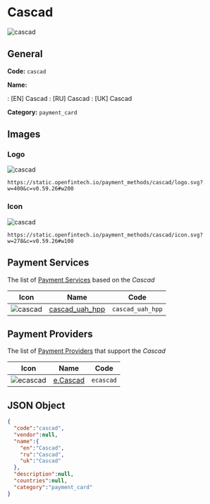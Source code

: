 
# Cascad 
![cascad](https://static.openfintech.io/payment_methods/cascad/logo.svg?w=400&c=v0.59.26#w200)  

## General 
**Code:** `cascad` 
 
**Name:** 
 
:	[EN] Cascad 
:	[RU] Cascad 
:	[UK] Cascad 
 
**Category:** `payment_card` 
 

## Images 

### Logo 
![cascad](https://static.openfintech.io/payment_methods/cascad/logo.svg?w=400&c=v0.59.26#w200)  

```
https://static.openfintech.io/payment_methods/cascad/logo.svg?w=400&c=v0.59.26#w200
```  

### Icon 
![cascad](https://static.openfintech.io/payment_methods/cascad/icon.svg?w=278&c=v0.59.26#w100)  

```
https://static.openfintech.io/payment_methods/cascad/icon.svg?w=278&c=v0.59.26#w100
```  

## Payment Services 
 
The list of [Payment Services](/payment-services/) based on the _Cascad_ 

|Icon|Name|Code| 
|:---:|:---:|:---:| 
|![cascad](https://static.openfintech.io/payment_methods/cascad/icon.svg?w=278&c=v0.59.26#w100) |[cascad_uah_hpp](/payment-services/cascad_uah_hpp/)|`cascad_uah_hpp`| 
 

## Payment Providers 
 
The list of [Payment Providers](/payment-providers/) that support the _Cascad_ 

|Icon|Name|Code| 
|:---:|:---:|:---:| 
|![ecascad](https://static.openfintech.io/payment_providers/ecascad/icon.svg?w=278&c=v0.59.26#w100) |[e.Cascad](/payment-providers/ecascad/)|`ecascad`| 
 

## JSON Object 

```json
{
  "code":"cascad",
  "vendor":null,
  "name":{
    "en":"Cascad",
    "ru":"Cascad",
    "uk":"Cascad"
  },
  "description":null,
  "countries":null,
  "category":"payment_card"
}
```  
